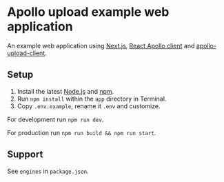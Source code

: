 # Apollo upload example web application

An example web application using [Next.js](https://github.com/zeit/next.js), [React Apollo client](http://dev.apollodata.com/react) and [apollo-upload-client](https://github.com/jaydenseric/apollo-upload-client).

## Setup

1. Install the latest [Node.js](https://nodejs.org) and [npm](https://npmjs.com).
2. Run `npm install` within the `app` directory in Terminal.
3. Copy `.env.example`, rename it `.env` and customize.

For development run `npm run dev`.

For production run `npm run build && npm run start`.

## Support

See `engines` in `package.json`.
